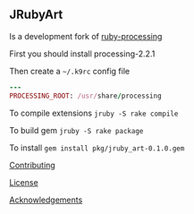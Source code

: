## JRubyArt


Is a development fork of [ruby-processing][]

First you should install processing-2.2.1

Then create a `~/.k9rc` config file
```ruby
---
PROCESSING_ROOT: /usr/share/processing
```

To compile extensions `jruby -S rake compile`

To build gem `jruby -S rake package`

To install `gem install pkg/jruby_art-0.1.0.gem`

[Contributing][]

[License][]

[Acknowledgements][]

 
[Acknowledgements]:ACKNOWLEDGEMENTS.md
[Contributing]:CONTRIBUTING.md
[License]:LICENSE.md
[processing]:https://github.com/processing/processing
[ruby-processing]:https://github.com/jashkenas/ruby-processing
